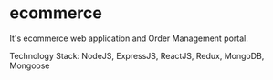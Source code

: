 # ecommerce
It's ecommerce web application and Order Management portal.

Technology Stack:
NodeJS,
ExpressJS,
ReactJS,
Redux,
MongoDB,
Mongoose
